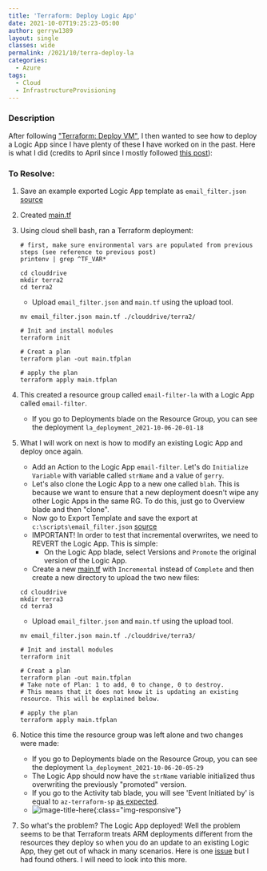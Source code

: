 ```yaml
---
title: 'Terraform: Deploy Logic App'
date: 2021-10-07T19:25:23-05:00
author: gerryw1389
layout: single
classes: wide
permalink: /2021/10/terra-deploy-la
categories:
  - Azure
tags:
  - Cloud
  - InfrastructureProvisioning
---
```

<!--more-->

### Description

After following ["Terraform: Deploy VM"](https://automationadmin.com/2021/10/terra-deploy-vm), I then wanted to see how to deploy a Logic App since I have plenty of these I have worked on in the past. Here is what I did (credits to April since I mostly followed [this post](https://azapril.dev/2021/04/12/deploying-a-logicapp-with-terraform/)):


### To Resolve:

1. Save an example exported Logic App template as `email_filter.json` [source](https://github.com/gerryw1389/terraform-examples/blob/main/2021-10-07-terra-deploy-la/email-filter-1/email_filter.json)

2. Created [main.tf](https://github.com/gerryw1389/terraform-examples/blob/main/2021-10-07-terra-deploy-la/email-filter-1/main.tf)

3. Using cloud shell bash, ran a Terraform deployment:

   ```shell
   # first, make sure environmental vars are populated from previous steps (see reference to previous post)
   printenv | grep ^TF_VAR*

   cd clouddrive
   mkdir terra2
   cd terra2
   ```

   - Upload `email_filter.json` and `main.tf` using the upload tool.
   
   ```shell
   mv email_filter.json main.tf ./clouddrive/terra2/

   # Init and install modules
   terraform init

   # Creat a plan
   terraform plan -out main.tfplan

   # apply the plan
   terraform apply main.tfplan
   ```

4. This created a resource group called `email-filter-la` with a Logic App called `email-filter`. 

   - If you go to Deployments blade on the Resource Group, you can see the deployment `la_deployment_2021-10-06-20-01-18`

5. What I will work on next is how to modify an existing Logic App and deploy once again.

   - Add an Action to the Logic App `email-filter`. Let's do `Initialize Variable` with variable called `strName` and a value of `gerry`.
   - Let's also clone the Logic App to a new one called `blah`. This is because we want to ensure that a new deployment doesn't wipe any other Logic Apps in the same RG. To do this, just go to Overview blade and then "clone".
   - Now go to Export Template and save the export at `c:\scripts\email_filter.json` [source](https://github.com/gerryw1389/terraform-examples/blob/main/2021-10-07-terra-deploy-la/email-filter-2/email_filter.json)
   - IMPORTANT! In order to test that incremental overwrites, we need to REVERT the Logic App. This is simple:
     - On the Logic App blade, select Versions and `Promote` the original version of the Logic App.
   - Create a new [main.tf](https://github.com/gerryw1389/terraform-examples/blob/main/2021-10-07-terra-deploy-la/email-filter-2/main.tf) with `Incremental` instead of `Complete` and then create a new directory to upload the two new files:

   ```shell
   cd clouddrive
   mkdir terra3
   cd terra3
   ```

   - Upload `email_filter.json` and `main.tf` using the upload tool.
   
   ```shell
   mv email_filter.json main.tf ./clouddrive/terra3/

   # Init and install modules
   terraform init

   # Creat a plan
   terraform plan -out main.tfplan
   # Take note of Plan: 1 to add, 0 to change, 0 to destroy.
   # This means that it does not know it is updating an existing resource. This will be explained below.

   # apply the plan
   terraform apply main.tfplan
   ```

6. Notice this time the resource group was left alone and two changes were made:

   - If you go to Deployments blade on the Resource Group, you can see the deployment `la_deployment_2021-10-06-20-05-29`
   - The Logic App should now have the `strName` variable initialized thus overwriting the previously "promoted" version.
   - If you go to the Activity tab blade, you will see 'Event Initiated by' is equal to `az-terraform-sp` [as expected](https://automationadmin.com/2021/10/create-terra-az-ad-app).
   - ![image-title-here](https://automationadmin.com/assets/images/uploads/2021/10/tf-apply.jpg){:class="img-responsive"}

7. So what's the problem? The Logic App deployed! Well the problem seems to be that Terraform treats ARM deployments different from the resources they deploy so when you do an update to an existing Logic App, they get out of whack in many scenarios. Here is one [issue](https://github.com/hashicorp/terraform-provider-azurerm/issues/6045) but I had found others. I will need to look into this more.

